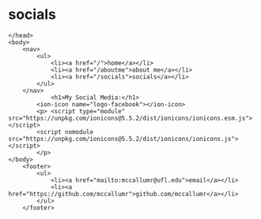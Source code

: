 # socials

<html>
	<head>
		<title>Rachel McCallum, Lvl. 1 Programmer</title>
		
	</head>
	<body>
		<nav>
    		<ul>
        		<li><a href="/">home</a></li>
	        	<li><a href="/aboutme">about me</a></li>
        		<li><a href="/socials">socials</a></li>
    		</ul>
		</nav>
        		<h1>My Social Media:</h1> 
			<ion-icon name="logo-facebook"></ion-icon>
			<p> <script type="module" src="https://unpkg.com/ionicons@5.5.2/dist/ionicons/ionicons.esm.js"></script>
			<script nomodule src="https://unpkg.com/ionicons@5.5.2/dist/ionicons/ionicons.js"></script>
			</p>
	</body>		
		<footer>
    		<ul>
        		<li><a href="mailto:mccallumr@ufl.edu">email</a></li>
        		<li><a href="https://github.com/mccallumr">github.com/mccallumr</a></li>
			</ul>
		</footer>
